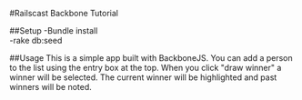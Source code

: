 #Railscast Backbone Tutorial

##Setup
-Bundle install  
-rake db:seed

##Usage
This is a simple app built with BackboneJS. You can add a person to the list using the entry box at the top. When you click "draw winner" a winner will be selected. The current winner will be highlighted and past winners will be noted.
